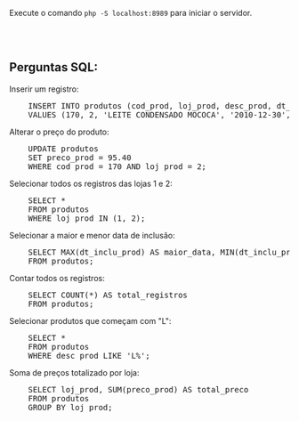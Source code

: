 Execute o comando <code>php -S localhost:8989</code> para iniciar o servidor.

<br>
<br>

<h2>Perguntas SQL:</h2>
<p>Inserir um registro:</p>
<pre>
    INSERT INTO produtos (cod_prod, loj_prod, desc_prod, dt_inclu_prod, preco_prod)
    VALUES (170, 2, 'LEITE CONDENSADO MOCOCA', '2010-12-30', 45.40);
</pre>

<p>Alterar o preço do produto:</p>

<pre>
    UPDATE produtos
    SET preco_prod = 95.40
    WHERE cod_prod = 170 AND loj_prod = 2;
</pre>

<p>Selecionar todos os registros das lojas 1 e 2:</p>
<pre>
    SELECT *
    FROM produtos
    WHERE loj_prod IN (1, 2);
</pre>

<p>Selecionar a maior e menor data de inclusão:</p>
<pre>
    SELECT MAX(dt_inclu_prod) AS maior_data, MIN(dt_inclu_prod) AS menor_data
    FROM produtos;
</pre>

<p>Contar todos os registros:</p>
<pre>
    SELECT COUNT(*) AS total_registros
    FROM produtos;
</pre>


<p>Selecionar produtos que começam com "L":</p>

<pre>
    SELECT *
    FROM produtos
    WHERE desc_prod LIKE 'L%';
</pre>

<p>Soma de preços totalizado por loja:</p>

<pre>
    SELECT loj_prod, SUM(preco_prod) AS total_preco
    FROM produtos
    GROUP BY loj_prod;
</pre>